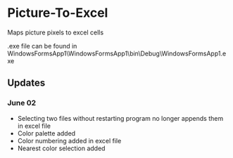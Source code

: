 # Picture-To-Excel
Maps picture pixels to excel cells

.exe file can be found in WindowsFormsApp1\WindowsFormsApp1\bin\Debug\WindowsFormsApp1.exe

## Updates

### June 02
- Selecting two files without restarting program no longer appends them in excel file
- Color palette added
- Color numbering added in excel file
- Nearest color selection added
